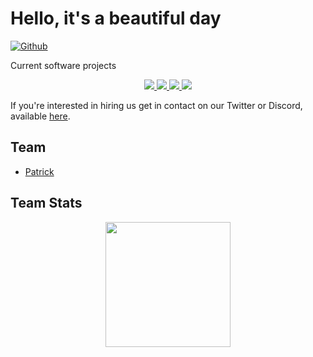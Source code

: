 # Hello, it's a beautiful day

[![Github](https://img.shields.io/github/followers/easy-node-pro?label=Follow&style=social)](https://github.com/easy-node-pro)<br />

Current software projects

<div align="center">
<a href="https://github.com/easy-node-pro/findora-toolbox">
  <img src="https://github-readme-stats.vercel.app/api/pin/?username=easy-node-pro&repo=findora-toolbox&show_icons=true&show_owner=true&hide_border=true&theme=merko" />
</a>
<a href="https://github.com/easy-node-pro/findora-toolbox-web">
  <img src="https://github-readme-stats.vercel.app/api/pin/?username=easy-node-pro&repo=findora-toolbox-web&show_icons=true&show_owner=true&hide_border=true&theme=merko" />
</a>
<a href="https://github.com/easy-node-pro/harmony-toolbox">
  <img src="https://github-readme-stats.vercel.app/api/pin/?username=easy-node-pro&repo=harmony-toolbox&show_icons=true&show_owner=true&hide_border=true&theme=merko" />
</a>
<a href="https://github.com/easy-node-pro/guides.easynode.pro">
  <img src="https://github-readme-stats.vercel.app/api/pin/?username=easy-node-pro&repo=guides.easynode.pro&show_icons=true&show_owner=true&hide_border=true&theme=merko" />
</a>
</div>

If you're interested in hiring us get in contact on our Twitter or Discord, available [here](https://easynode.pro/links).

## Team
- [Patrick](https://github.com/patrickmogul)  

## Team Stats
<div align="center">
<a href="https://github.com/patrickmogul">
  <img height="200" src="https://github-readme-stats.vercel.app/api?username=patrickmogul&show_icons=true&include_orgs=true&line_height=28&hide_border=true&card_width=450&include_all_commits=true&count_private=true&show_icons=true&layout=compact&theme=merko" />
</a>
</div>
